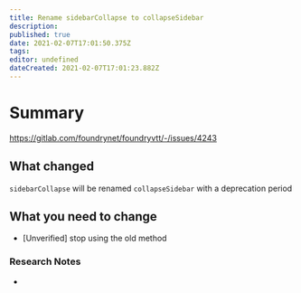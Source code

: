 ```yaml
---
title: Rename sidebarCollapse to collapseSidebar
description: 
published: true
date: 2021-02-07T17:01:50.375Z
tags: 
editor: undefined
dateCreated: 2021-02-07T17:01:23.882Z
---
```


# Summary
https://gitlab.com/foundrynet/foundryvtt/-/issues/4243

## What changed

`sidebarCollapse` will be renamed `collapseSidebar` with a deprecation period

## What you need to change

- [Unverified] stop using the old method

### Research Notes

- 